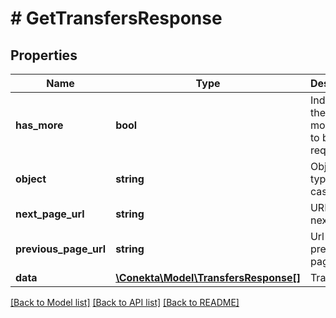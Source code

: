 # # GetTransfersResponse

## Properties

Name | Type | Description | Notes
------------ | ------------- | ------------- | -------------
**has_more** | **bool** | Indicates if there are more pages to be requested |
**object** | **string** | Object type, in this case is list |
**next_page_url** | **string** | URL of the next page. | [optional]
**previous_page_url** | **string** | Url of the previous page. | [optional]
**data** | [**\Conekta\Model\TransfersResponse[]**](TransfersResponse.md) | Transfers | [optional]

[[Back to Model list]](../../README.md#models) [[Back to API list]](../../README.md#endpoints) [[Back to README]](../../README.md)
